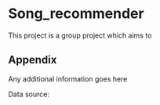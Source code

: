 
# Song_recommender

This project is a group project which aims to 


## Appendix

Any additional information goes here

Data source: 